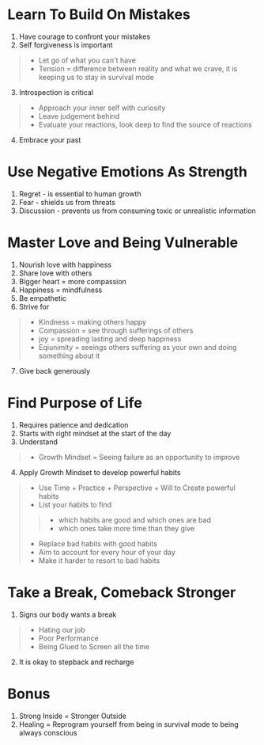 # Learn To Build On Mistakes
1. Have courage to confront your mistakes
2. Self forgiveness is important
> - Let go of what you can't have 
> - Tension = difference between reality and what we crave, it is keeping us to stay in survival mode
3. Introspection is critical
> - Approach your inner self with curiosity
> - Leave judgement behind
> - Evaluate your reactions, look deep to find the source of reactions
4. Embrace your past

# Use Negative Emotions As Strength
1. Regret - is essential to human growth
2. Fear - shields us from threats
3. Discussion - prevents us from consuming toxic or unrealistic information

# Master Love and Being Vulnerable 
1. Nourish love with happiness
2. Share love with others
3. Bigger heart = more compassion
4. Happiness = mindfulness
5. Be empathetic
6. Strive for 
> - Kindness = making others happy
> - Compassion = see through sufferings of others 
> - joy = spreading lasting and deep happiness
> - Eqiunimity = seeings others suffering as your own and doing something about it 
7. Give back generously

# Find Purpose of Life
1. Requires patience and dedication
2. Starts with right mindset at the start of the day
3. Understand 
> - Growth Mindset = Seeing failure as an opportunity to improve
4. Apply Growth Mindset to develop powerful habits
> - Use Time + Practice + Perspective + Will to Create powerful habits
> - List your habits to find
>> - which habits are good and which ones are bad 
>> - which ones take more time than they give
> - Replace bad habits with good habits
> - Aim to account for every hour of your day
> - Make it harder to resort to bad habits

# Take a Break, Comeback Stronger
1. Signs our body wants a break
> - Hating our job 
> - Poor Performance 
> - Being Glued to Screen all the time
2. It is okay to stepback and recharge

# Bonus
1. Strong Inside = Stronger Outside
2. Healing = Reprogram yourself from being in survival mode to being always conscious
